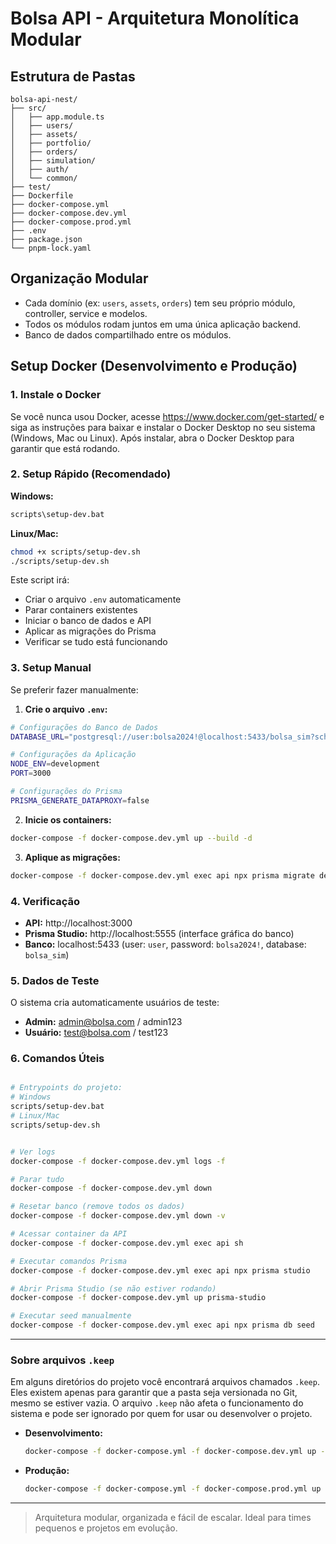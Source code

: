 # Bolsa API - Arquitetura Monolítica Modular

## Estrutura de Pastas

```
bolsa-api-nest/
├── src/
│   ├── app.module.ts
│   ├── users/
│   ├── assets/
│   ├── portfolio/
│   ├── orders/
│   ├── simulation/
│   ├── auth/
│   └── common/
├── test/
├── Dockerfile
├── docker-compose.yml
├── docker-compose.dev.yml
├── docker-compose.prod.yml
├── .env
├── package.json
└── pnpm-lock.yaml
```

## Organização Modular

- Cada domínio (ex: `users`, `assets`, `orders`) tem seu próprio módulo, controller, service e modelos.
- Todos os módulos rodam juntos em uma única aplicação backend.
- Banco de dados compartilhado entre os módulos.

## Setup Docker (Desenvolvimento e Produção)

### 1. Instale o Docker

Se você nunca usou Docker, acesse https://www.docker.com/get-started/ e siga as instruções para baixar e instalar o Docker Desktop no seu sistema (Windows, Mac ou Linux). Após instalar, abra o Docker Desktop para garantir que está rodando.

### 2. Setup Rápido (Recomendado)

**Windows:**

```cmd
scripts\setup-dev.bat
```

**Linux/Mac:**

```bash
chmod +x scripts/setup-dev.sh
./scripts/setup-dev.sh
```

Este script irá:

- Criar o arquivo `.env` automaticamente
- Parar containers existentes
- Iniciar o banco de dados e API
- Aplicar as migrações do Prisma
- Verificar se tudo está funcionando

### 3. Setup Manual

Se preferir fazer manualmente:

1. **Crie o arquivo `.env`:**

```bash
# Configurações do Banco de Dados
DATABASE_URL="postgresql://user:bolsa2024!@localhost:5433/bolsa_sim?schema=public"

# Configurações da Aplicação
NODE_ENV=development
PORT=3000

# Configurações do Prisma
PRISMA_GENERATE_DATAPROXY=false
```

2. **Inicie os containers:**

```bash
docker-compose -f docker-compose.dev.yml up --build -d
```

3. **Aplique as migrações:**

```bash
docker-compose -f docker-compose.dev.yml exec api npx prisma migrate deploy
```

### 4. Verificação

- **API:** http://localhost:3000
- **Prisma Studio:** http://localhost:5555 (interface gráfica do banco)
- **Banco:** localhost:5433 (user: `user`, password: `bolsa2024!`, database: `bolsa_sim`)

### 5. Dados de Teste

O sistema cria automaticamente usuários de teste:

- **Admin:** admin@bolsa.com / admin123
- **Usuário:** test@bolsa.com / test123

### 6. Comandos Úteis

```bash

# Entrypoints do projeto:
# Windows
scripts/setup-dev.bat
# Linux/Mac
scripts/setup-dev.sh


# Ver logs
docker-compose -f docker-compose.dev.yml logs -f

# Parar tudo
docker-compose -f docker-compose.dev.yml down

# Resetar banco (remove todos os dados)
docker-compose -f docker-compose.dev.yml down -v

# Acessar container da API
docker-compose -f docker-compose.dev.yml exec api sh

# Executar comandos Prisma
docker-compose -f docker-compose.dev.yml exec api npx prisma studio

# Abrir Prisma Studio (se não estiver rodando)
docker-compose -f docker-compose.dev.yml up prisma-studio

# Executar seed manualmente
docker-compose -f docker-compose.dev.yml exec api npx prisma db seed


```

---

### Sobre arquivos `.keep`

Em alguns diretórios do projeto você encontrará arquivos chamados `.keep`. Eles existem apenas para garantir que a pasta seja versionada no Git, mesmo se estiver vazia. O arquivo `.keep` não afeta o funcionamento do sistema e pode ser ignorado por quem for usar ou desenvolver o projeto.

- **Desenvolvimento:**
  ```sh
  docker-compose -f docker-compose.yml -f docker-compose.dev.yml up --build
  ```
- **Produção:**
  ```sh
  docker-compose -f docker-compose.yml -f docker-compose.prod.yml up --build
  ```

---

> Arquitetura modular, organizada e fácil de escalar. Ideal para times pequenos e projetos em evolução.

